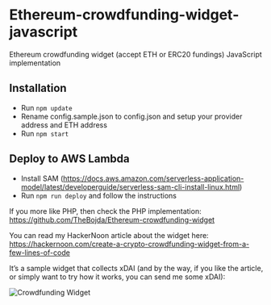# Ethereum-crowdfunding-widget-javascript
Ethereum crowdfunding widget (accept ETH or ERC20 fundings) JavaScript implementation

## Installation

- Run `npm update`
- Rename config.sample.json to config.json and setup your provider address and ETH address
- Run `npm start`

## Deploy to AWS Lambda

- Install SAM (https://docs.aws.amazon.com/serverless-application-model/latest/developerguide/serverless-sam-cli-install-linux.html)
- Run `npm run deploy` and follow the instructions

If you more like PHP, then check the PHP implementation: https://github.com/TheBojda/Ethereum-crowdfunding-widget

You can read my HackerNoon article about the widget here: https://hackernoon.com/create-a-crypto-crowdfunding-widget-from-a-few-lines-of-code

It’s a sample widget that collects xDAI (and by the way, if you like the article, or simply want to try how it works, you can send me some xDAI):

![Crowdfunding Widget](https://qiaby8b8pf.execute-api.eu-central-1.amazonaws.com)
